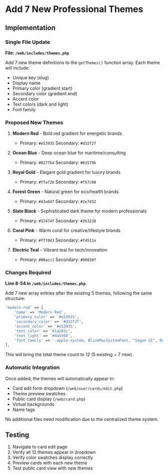# Add 7 New Professional Themes

## Implementation

### Single File Update

**File: `/web/includes/themes.php`**

Add 7 new theme definitions to the `getThemes()` function array. Each theme will include:

- Unique key (slug)
- Display name
- Primary color (gradient start)
- Secondary color (gradient end)
- Accent color
- Text colors (dark and light)
- Font family

### Proposed New Themes

1. **Modern Red** - Bold red gradient for energetic brands

   - Primary: `#e53935` Secondary: `#d32f2f`

2. **Ocean Blue** - Deep ocean blue for maritime/consulting

   - Primary: `#0277bd` Secondary: `#01579b`

3. **Royal Gold** - Elegant gold gradient for luxury brands

   - Primary: `#ffa726` Secondary: `#f57c00`

4. **Forest Green** - Natural green for eco/health brands

   - Primary: `#43a047` Secondary: `#2e7d32`

5. **Slate Black** - Sophisticated dark theme for modern professionals

   - Primary: `#37474f` Secondary: `#263238`

6. **Coral Pink** - Warm coral for creative/lifestyle brands

   - Primary: `#ff7043` Secondary: `#f4511e`

7. **Electric Teal** - Vibrant teal for tech/innovation

   - Primary: `#00acc1` Secondary: `#00838f`

### Changes Required

**Line 8-54 in `/web/includes/themes.php`**:

Add 7 new array entries after the existing 5 themes, following the same structure:

```php
'modern-red' => [
    'name' => 'Modern Red',
    'primary_color' => '#e53935',
    'secondary_color' => '#d32f2f',
    'accent_color' => '#e53935',
    'text_color' => '#1a202c',
    'text_light' => '#4a5568',
    'font_family' => '-apple-system, BlinkMacSystemFont, "Segoe UI", Roboto, sans-serif'
],
```

This will bring the total theme count to 12 (5 existing + 7 new).

### Automatic Integration

Once added, the themes will automatically appear in:

- Card edit form dropdown (`/web/user/cards/edit.php`)
- Theme preview swatches
- Public card display (`/web/card.php`)
- Virtual backgrounds
- Name tags

No additional files need modification due to the centralized theme system.

## Testing

1. Navigate to card edit page
2. Verify all 12 themes appear in dropdown
3. Verify color swatches display correctly
4. Preview cards with each new theme
5. Test public card view with new themes